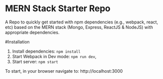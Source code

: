 # MERN Stack Starter Repo
A Repo to quickly get started with npm dependencies (e.g., webpack, react, etc)  based on the MERN stack (Mongo, Express, ReactJS &amp; NodeJS) with appropriate dependencies.

#Installation
1. Install dependencies: `npm install`
2. Start Webpack in Dev mode: `npm run dev`,
3. Start server: `npm start`

To start, in your browser navigate to: http://localhost:3000
